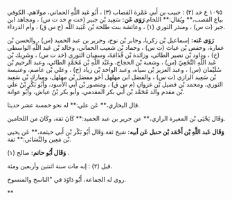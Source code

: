 ١٠٩٥ ع خد (٢) : حبيب بن أَبي عَمْرة القصاب (٣) ، أَبُو عَبد اللَّهِ الحماني، مولاهم، الكوفي بياع القصب،** ويُقال:** اللحام.**رَوَى عَن:** سَعِيد بْن جبير (خت م خد ت س) ، ومجاهد ابن جبر (ت س) ، ومنذر الثوري (١) ، وعائشة بنت طلحة بْن عُبَيد اللَّه (ح س ق) ، وأم الدرداء.

**رَوَى عَنه:** إسماعيل بْن زكريا، وجابر بْن نوح، وجرير بن عبد الحميد (س) ، والحسن بْن عمارة، وحفص بْن غياث (ت س) ، وحماد بْن شعيب الحماني، وخالد بْن عَبد اللَّهِ الواسطي (خ) ، وداود بْن نصير الطائي، وزائدة بْن قُدَامَةَ، وسفيان الثوري (خد ت س) ، وشَرِيك بْن عَبد اللَّهِ النَّخَعِيّ (س) ، وشعبة بْن الحجاج، وعَبْد اللَّهِ بْن مُحَمَّدٍ الطائي، وعبد الرحيم بْن سُلَيْمان (س) ، وعبد العزيز بْن سياه، وعبد الواحد بْن زياد (خ) ، وعلي بْن عاصم، وعنبسة بْن سَعِيد الرازي (ت س) ، والفضل ابن مهلهل أخو مفضل بْن مهلهل، ومبارك بْن سَعِيد الثوري، ومحمد بْن فضيل بْن غزوان (م س ق) ، ومنصور بْن أَبي الأسود، وأَبُو بَكْرِ بْنُ علي بْن مقدم والد مُحَمَّد بْن أَبي بكر المقدمي، وأبو بكر بْنُ عياش، وأَبُو عوانة.

قال البخاري،** عَن علي:** له نحو خمسة عشر حديثا.

وَقَال يَحْيَى بْن المغيرة الرازي،** عن جرير بن عبد الحميد:** كَانَ ثقة، وكَانَ من اللحامين.

**وَقَال عَبد اللَّهِ بْن أَحْمَد بْن حنبل عَن أبيه:** شيخ ثقة.وَقَال أَبُو بَكْر بْن أَبي خيثمة،** عَن يحيى بْن مَعِين والنَّسَائي:** ثقة.

**وَقَال أَبُو حاتم:** صالح (١) .

قيل (٢) : إنه مات سنة اثنتين وأربعين ومئة.

روى له الجماعة، أَبُو دَاوُدَ في "الناسخ والمنسوخ.

**